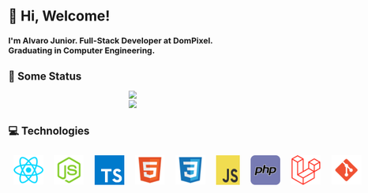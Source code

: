 # :wave: Hi, Welcome! 
### I'm Alvaro Junior. Full-Stack Developer at DomPixel. Graduating in Computer Engineering.

## :book: Some Status

<div align="center">
	<img height="200em" src="https://github-readme-stats.vercel.app/api?username=alvarojunior02&hide=issues&count_private=true&show_icons=true&theme=tokyonight" />
	<br />
	<img height="200em" src="https://github-readme-stats.vercel.app/api/top-langs/?username=alvarojunior02&layout=compact&langs_count=7&theme=dracula"/>
</div>


## :computer: Technologies

<div style="display: flex;">
	<img src="./react.svg" width="60" style="
		margin: 3px;
		padding: 8px;
		border-radius: 4px;
	"/>
  <img src="./node.svg" width="60" style="
		margin: 3px;
		padding: 8px;
		border-radius: 4px;
	"/>
  <img src="./typescript.svg" width="60" style="
		margin: 3px;
		padding: 8px;
		border-radius: 4px;
	"/>
  <img src="./html5.svg" width="60" style="
		margin: 3px;
		padding: 8px;
		border-radius: 4px;
	"/>
  <img src="./css3.svg" width="60" style="
		margin: 3px;
		padding: 8px;
		border-radius: 4px;
	"/>
  <img src="./javascript.svg" width="60" style="
		margin: 3px;
		padding: 8px;
		border-radius: 4px;
	"/>
  <img src="./php.svg" width="60" style="
		margin: 3px;
		padding: 8px;
		border-radius: 4px;
	"/>
  <img src="./laravel.svg" width="60" style="
		margin: 3px;
		padding: 8px;
		border-radius: 4px;
	"/>
  <img src="./git.svg" width="60" style="
		margin: 3px;
		padding: 8px;
		border-radius: 4px;
	"/>
  <img src="./vscode.svg" width="60" style="
		margin: 3px;
		padding: 8px;
		border-radius: 4px;
	"/>
  <img src="./mysql.svg" width="60" style="
		margin: 3px;
		padding: 8px;
		border-radius: 4px;
	"/>
  <img src="./postgresql.svg" width="60" style="
		margin: 3px;
		padding: 8px;
		border-radius: 4px;
	"/>
</div>
